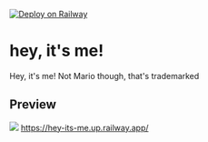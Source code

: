 [![Deploy on Railway](https://railway.app/button.svg)](https://railway.app/new/template/nQXyQ4?referralCode=stefa-n)

# hey, it's me!

Hey, it's me! Not Mario though, that's trademarked


## Preview
![](https://i.imgur.com/mgqu53T.png)
https://hey-its-me.up.railway.app/
